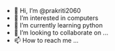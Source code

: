 - 👋 Hi, I’m @prakriti2060
- 👀 I’m interested in computers
- 🌱 I’m currently learning python
- 💞️ I’m looking to collaborate on ...
- 📫 How to reach me ...

<!---
prakriti2060/prakriti2060 is a ✨ special ✨ repository because its `README.md` (this file) appears on your GitHub profile.
You can click the Preview link to take a look at your changes.
--->
